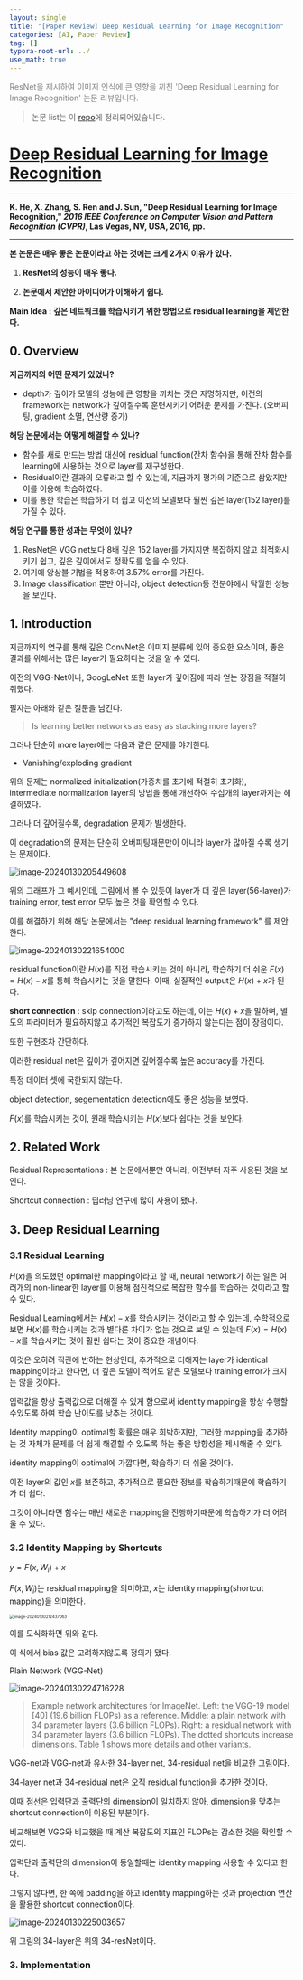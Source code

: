```yaml
---
layout: single
title: "[Paper Review] Deep Residual Learning for Image Recognition"
categories: [AI, Paper Review]
tag: []
typora-root-url: ../
use_math: true
---
```


<font color=gray>ResNet을 제시하여 이미지 인식에 큰 영향을 끼친 'Deep Residual Learning for Image Recognition' 논문 리뷰입니다.</font> <br>

> 논문 list는 이 [repo](https://github.com/SEUNGW00LEE/paper_review)에 정리되어있습니다.

# [Deep Residual Learning for Image Recognition](https://www.cv-foundation.org/openaccess/content_cvpr_2016/papers/He_Deep_Residual_Learning_CVPR_2016_paper.pdf)

---

**K. He, X. Zhang, S. Ren and J. Sun, "Deep Residual Learning for Image Recognition," *2016 IEEE Conference on Computer Vision and Pattern Recognition (CVPR)*, Las Vegas, NV, USA, 2016, pp.**

---

**본 논문은 매우 좋은 논문이라고 하는 것에는 크게 2가지 이유가 있다.**

1. **ResNet의 성능이 매우 좋다.**

2. **논문에서 제안한 아이디어가 이해하기 쉽다.**



 **Main Idea : 깊은 네트워크를 학습시키기 위한 방법으로 residual learning을 제안한다.**



## **0. Overview**

**지금까지의 어떤 문제가 있었나?**

- depth가 깊이가 모델의 성능에 큰 영향을 끼치는 것은 자명하지만, 이전의 framework는 network가 깊어질수록 훈련시키기 어려운 문제를 가진다. (오버피팅, gradient 소멸, 연산량 증가)

**해당 논문에서는 어떻게 해결할 수 있나?**

- 함수를 새로 만드는 방법 대신에 residual function(잔차 함수)을 통해 잔차 함수를 learning에 사용하는 것으로 layer를 재구성한다. 
- Residual이란 결과의 오류라고 할 수 있는데, 지금까지 평가의 기준으로 삼았지만 이를 이용해 학습하였다.
- 이를 통한 학습은 학습하기 더 쉽고 이전의 모델보다 훨씬 깊은 layer(152 layer)를 가질 수 있다.

**해당 연구를 통한 성과는 무엇이 있나?**

1. ResNet은 VGG net보다 8배 깊은 152 layer를 가지지만 복잡하지 않고 최적화시키기 쉽고, 깊은 깊이에서도 정확도를 얻을 수 있다.
2. 여기에 앙상블 기법을 적용하여 3.57% error를 가진다.
3. Image classification 뿐만 아니라, object detection등 전분야에서 탁월한 성능을 보인다.



## **1. Introduction**

지금까지의 연구를 통해 깊은 ConvNet은 이미지 분류에 있어 중요한 요소이며, 좋은 결과를 위해서는 많은 layer가 필요하다는 것을 알 수 있다.

이전의 VGG-Net이나, GoogLeNet 또한 layer가 깊어짐에 따라 얻는 장점을 적절히 취했다.

필자는 아래와 같은 질문을 남긴다.

> Is learning better networks as easy as stacking more layers?

그러나 단순히 more layer에는 다음과 같은 문제를 야기한다.

- Vanishing/exploding gradient

위의 문제는 normalized initialization(가중치를 초기에 적절히 초기화), intermediate normalization layer의 방법을 통해 개선하여 수십개의 layer까지는 해결하였다.

그러나 더 깊어질수록, degradation 문제가 발생한다.

이 degradation의 문제는 단순히 오버피팅때문만이 아니라 layer가 많아질 수록 생기는 문제이다. 

![image-20240130205449608](/images/2024-01-30-ResNet/image-20240130205449608.png)

위의 그래프가 그 예시인데, 그림에서 볼 수 있듯이 layer가 더 깊은 layer(56-layer)가 training error, test error 모두 높은 것을 확인할 수 있다.



이를 해결하기 위해 해당 논문에서는 "deep residual learning framework" 를 제안한다. 

![image-20240130221654000](/images/2024-01-30-ResNet/image-20240130221654000.png)

residual function이란 $H(x)$를 직접 학습시키는 것이 아니라, 학습하기 더 쉬운 $F(x) = H(x)-x$를 통해 학습시키는 것을 말한다. 이때, 실질적인 output은 $H(x) + x$가 된다. 

**short connection** : skip connection이라고도 하는데, 이는 $H(x) + x$을 말하며, 별도의 파라미터가 필요하지않고 추가적인 복잡도가 증가하지 않는다는 점이 장점이다.

또한 구현조차 간단하다.

이러한 residual net은 깊이가 깊어지면 깊어질수록 높은 accuracy를 가진다.

특정 데이터 셋에 국한되지 않는다.

object detection, segementation detection에도 좋은 성능을 보였다.



$F(x)$를 학습시키는 것이, 원래 학습시키는 $H(x)$보다 쉽다는 것을 보인다.



## **2. Related Work**

Residual Representations : 본 논문에서뿐만 아니라, 이전부터 자주 사용된 것을 보인다.

Shortcut connection : 딥러닝 연구에 많이 사용이 됐다.



## **3. Deep Residual Learning**

### **3.1 Residual Learning**

$H(x)$을 의도했던 optimal한 mapping이라고 할 때, neural network가 하는 일은 여러개의 non-linear한 layer를 이용해 점진적으로 복잡한 함수를 학습하는 것이라고 할 수 있다.

Residual Learning에서는 $H(x) - x$를 학습시키는 것이라고 할 수 있는데, 수학적으로 보면 $H(x)$를 학습시키는 것과 별다른 차이가 없는 것으로 보일 수 있는데 $F(x)=H(x)-x$를 학습시키는 것이 훨씬 쉽다는 것이 중요한 개념이다.

이것은 오히려 직관에 반하는 현상인데, 추가적으로 더해지는 layer가 identical mapping이라고 한다면, 더 깊은 모델이 적어도 얕은 모델보다 training error가 크지는 않을 것이다.

입력값을 항상 출력값으로 더해질 수 있게 함으로써 identity mapping을 항상 수행할수있도록 하여 학습 난이도를 낮추는 것이다.

Identity mapping이 optimal할 확률은 매우 희박하지만, 그러한 mapping을 추가하는 것 자체가 문제를 더 쉽게 해결할 수 있도록 하는 좋은 방향성을 제시해줄 수 있다.

identity mapping이 optimal에 가깝다면, 학습하기 더 쉬울 것이다.

이전 layer의 값인 $x$를 보존하고, 추가적으로 필요한 정보를 학습하기때문에 학습하기가 더 쉽다.

그것이 아니라면 함수는 매번 새로운 mapping을 진행하기때문에 학습하기가 더 어려울 수 있다.

### **3.2 Identity Mapping by Shortcuts**

$y= F(x, {W_{i}}) + x$

$F(x, {W_{i}})$는 residual mapping을 의미하고, $x$는 identity mapping(shortcut mapping)을 의미한다.



<img src="/images/2024-01-30-ResNet/image-20240130212437063.png" alt="image-20240130212437063" style="zoom:50%;" />

이를 도식화하면 위와 같다.

이 식에서 bias 값은 고려하지않도록 정의가 됐다.

Plain Network (VGG-Net)

![image-20240130224716228](/images/2024-01-30-ResNet/image-20240130224716228.png)

> Example network architectures for ImageNet. Left: the VGG-19 model [40] (19.6 billion FLOPs) as a reference. Middle: a plain network with 34 parameter layers (3.6 billion FLOPs). Right: a residual network with 34 parameter layers (3.6 billion FLOPs). The dotted shortcuts increase dimensions. Table 1 shows more details and other variants.

VGG-net과 VGG-net과 유사한 34-layer net, 34-residual net을 비교한 그림이다.

34-layer net과 34-residual net은 오직 residual function을 추가한 것이다. 

이때 점선은 입력단과 출력단의 dimension이 일치하지 않아, dimension을 맞추는 shortcut connection이 이용된 부분이다.

비교해보면 VGG와 비교했을 때 계산 복잡도의 지표인 FLOPs는 감소한 것을 확인할 수 있다.

입력단과 출력단의 dimension이 동일할때는 identity mapping 사용할 수 있다고 한다.

그렇지 않다면, 한 쪽에 padding을 하고 identity mapping하는 것과 projection 연산을 활용한 shortcut connection이다. 

![image-20240130225003657](/images/2024-01-30-ResNet/image-20240130225003657.png)

위 그림의 34-layer은 위의 34-resNet이다. 



### **3. Implementation**













